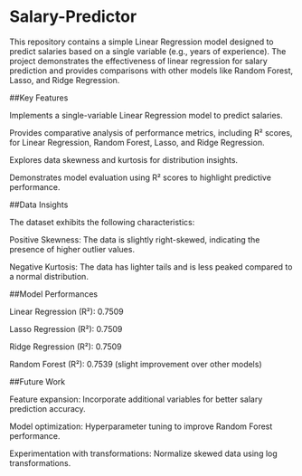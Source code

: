 # Salary-Predictor

This repository contains a simple Linear Regression model designed to predict salaries based on a single variable (e.g., years of experience). The project demonstrates the effectiveness of linear regression for salary prediction and provides comparisons with other models like Random Forest, Lasso, and Ridge Regression.

##Key Features

Implements a single-variable Linear Regression model to predict salaries.

Provides comparative analysis of performance metrics, including R² scores, for Linear Regression, Random Forest, Lasso, and Ridge Regression.

Explores data skewness and kurtosis for distribution insights.

Demonstrates model evaluation using R² scores to highlight predictive performance.

##Data Insights

The dataset exhibits the following characteristics:

Positive Skewness: The data is slightly right-skewed, indicating the presence of higher outlier values.

Negative Kurtosis: The data has lighter tails and is less peaked compared to a normal distribution.

##Model Performances

Linear Regression (R²): 0.7509

Lasso Regression (R²): 0.7509

Ridge Regression (R²): 0.7509

Random Forest (R²): 0.7539 (slight improvement over other models)


##Future Work

Feature expansion: Incorporate additional variables for better salary prediction accuracy.

Model optimization: Hyperparameter tuning to improve Random Forest performance.

Experimentation with transformations: Normalize skewed data using log transformations.
